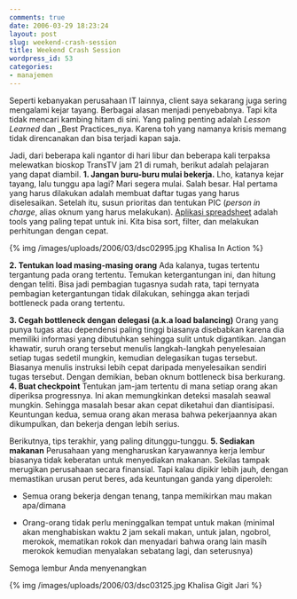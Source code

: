 ```yaml
---
comments: true
date: 2006-03-29 18:23:24
layout: post
slug: weekend-crash-session
title: Weekend Crash Session
wordpress_id: 53
categories:
- manajemen
---
```


Seperti kebanyakan perusahaan IT lainnya, client saya sekarang juga sering mengalami kejar tayang. Berbagai alasan menjadi penyebabnya. Tapi kita tidak mencari kambing hitam di sini. Yang paling penting adalah _Lesson Learned_ dan _Best Practices_nya. Karena toh yang namanya krisis memang tidak direncanakan dan bisa terjadi kapan saja.

Jadi, dari beberapa kali ngantor di hari libur dan beberapa kali terpaksa melewatkan bioskop TransTV jam 21 di rumah, berikut adalah pelajaran yang dapat diambil.
**1. Jangan buru-buru mulai bekerja.**
Lho, katanya kejar tayang, lalu tunggu apa lagi? Mari segera mulai.
Salah besar. Hal pertama yang harus dilakukan adalah membuat daftar tugas yang harus diselesaikan. Setelah itu, susun prioritas dan tentukan PIC (_person in charge_, alias oknum yang harus melakukan). [Aplikasi spreadsheet](http://www.openoffice.org/product/calc.html) adalah tools yang paling tepat untuk ini. Kita bisa sort, filter, dan melakukan perhitungan dengan cepat.

{% img /images/uploads/2006/03/dsc02995.jpg Khalisa In Action %}

**2. Tentukan load masing-masing orang**
Ada kalanya, tugas tertentu tergantung pada orang tertentu. Temukan ketergantungan ini, dan hitung dengan teliti. Bisa jadi pembagian tugasnya sudah rata, tapi ternyata pembagian ketergantungan tidak dilakukan, sehingga akan terjadi bottleneck pada orang tertentu.

**3. Cegah bottleneck dengan delegasi (a.k.a load balancing)**
Orang yang punya tugas atau dependensi paling tinggi biasanya disebabkan karena dia memiliki informasi yang dibutuhkan sehingga sulit untuk digantikan. Jangan khawatir, suruh orang tersebut menulis langkah-langkah penyelesaian setiap tugas sedetil mungkin, kemudian delegasikan tugas tersebut. Biasanya menulis instruksi lebih cepat daripada menyelesaikan sendiri tugas tersebut. Dengan demikian, beban oknum bottleneck bisa berkurang.
**4. Buat checkpoint**
Tentukan jam-jam tertentu di mana setiap orang akan diperiksa progressnya. Ini akan memungkinkan deteksi masalah seawal mungkin. Sehingga masalah besar akan cepat diketahui dan diantisipasi. Keuntungan kedua, semua orang akan merasa bahwa pekerjaannya akan dikumpulkan, dan bekerja dengan lebih serius.

Berikutnya, tips terakhir, yang paling ditunggu-tunggu.
**5. Sediakan makanan**
Perusahaan yang mengharuskan karyawannya kerja lembur biasanya tidak keberatan untuk menyediakan makanan. Sekilas tampak merugikan perusahaan secara finansial. Tapi kalau dipikir lebih jauh, dengan memastikan urusan perut beres, ada keuntungan ganda yang diperoleh:



	
  * Semua orang bekerja dengan tenang, tanpa memikirkan mau makan apa/dimana

	
  * Orang-orang tidak perlu meninggalkan tempat untuk makan (minimal akan menghabiskan waktu 2 jam sekali makan, untuk jalan, ngobrol, merokok, mematikan rokok dan menyadari bahwa orang lain masih merokok kemudian menyalakan sebatang lagi, dan seterusnya)


Semoga lembur Anda menyenangkan

{% img /images/uploads/2006/03/dsc03125.jpg Khalisa Gigit Jari %}
